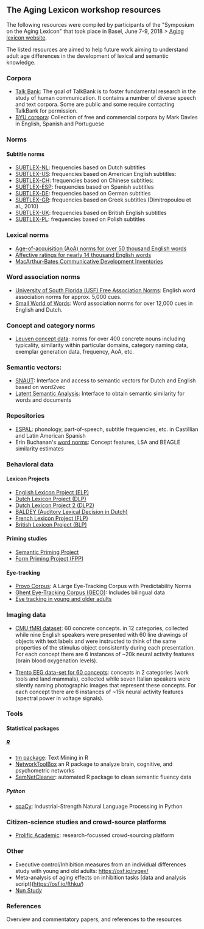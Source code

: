 ## The Aging Lexicon workshop resources 

The following resources were compiled by participants of the "Symposium on the Aging Lexicon" that took place in Basel, June 7-9, 2018 > [Aging lexicon website](https://psychologie.unibas.ch/de/fakultaet/abteilungen/cognitive-and-decision-sciences/the-aging-lexicon/). 

The listed resources are aimed to help future work aiming to understand adult age differences in the development of lexical and semantic knowledge.  

### Corpora
- [Talk Bank](https://talkbank.org/): The goal of TalkBank is to foster fundamental research in the study of human communication. It contains a number of diverse speech and text corpora. Some are public and some require contacting TalkBank for permission.
- [BYU corpora](https://corpus.byu.edu/): Collection of free and commercial corpora by Mark Davies in English, Spanish and Portuguese 

### Norms
#### Subtitle norms
- [SUBTLEX-NL](http://crr.ugent.be/programs-data/subtitle-frequencies/subtlex-nl): frequencies based on Dutch subtitles
- [SUBTLEX-US](https://www.ugent.be/pp/experimentele-psychologie/en/research/documents/subtlexus/overview.htm): frequencies based on American English subtitles:
- [SUBTLEX-CH](http://crr.ugent.be/programs-data/subtitle-frequencies/subtlex-ch): frequencies based on Chinese subtitles:
- [SUBTLEX-ESP](http://crr.ugent.be/archives/679): frequencies based on Spanish subtitles
- [SUBTLEX-DE](http://crr.ugent.be/archives/534): frequencies based on German subtitles
- [SUBTLEX-GR](http://www.bcbl.eu/databases/subtlex-gr): frequencies based on Greek subtitles (Dimitropoulou et al., 2010)
- [SUBTLEX-UK](http://crr.ugent.be/archives/1423): frequencies based on British English subtitles
- [SUBTLEX-PL](http://crr.ugent.be/programs-data/subtitle-frequencies/subtlex-pl): frequencies based on Polish subtitles

### Lexical norms
- [Age-of-acquisition (AoA) norms for over 50 thousand English words](http://crr.ugent.be/archives/806)
- [Affective ratings for nearly 14 thousand English words](http://crr.ugent.be/archives/1003)
- [MacArthur-Bates Communicative Development Inventories](https://langcog.stanford.edu/papers_new/frank-2016-jcl.pdf)

### Word association norms
- [University of South Florida (USF) Free Association Norms](http://w3.usf.edu/FreeAssociation/): English word association norms for approx. 5,000 cues.
- [Small World of Words](https://smallworldofwords.org/project/research/): Word association norms for over 12,000 cues in English and Dutch.

### Concept and category norms
- [Leuven concept data](https://ppw.kuleuven.be/apps/concat/datasets/brm_concepts/): norms for over 400 concrete nouns including typicality, similarity within particular domains, category naming data, exemplar generation data, frequency, AoA, etc.

### Semantic vectors: 
- [SNAUT](http://meshugga.ugent.be/snaut/): Interface and access to semantic vectors for Dutch and English based on word2vec
- [Latent Semantic Analysis](http://lsa.colorado.edu/): Interface to obtain semantic similarity for words and documents

### Repositories
- [ESPAL](bcbl.eu/databases/espal/): phonology, part-of-speech, subtitle frequencies, etc. in Castillian and Latin American Spanish
- Erin Buchanan's [word norms](http://www.wordnorms.com/):  Concept features, LSA and BEAGLE similarity estimates

### Behavioral data
#### Lexicon Projects
- [English Lexicon Project (ELP)](http://elexicon.wustl.edu/)
- [Dutch Lexicon Project (DLP)](http://crr.ugent.be/programs-data/lexicon-projects)
- [Dutch Lexicon Project 2 (DLP2)](http://crr.ugent.be/programs-data/lexicon-projects)
- [BALDEY (Auditory Lexical Decision in Dutch)](http://mirjamernestus.nl/Ernestus/Baldey/index.php)
- [French Lexicon Project (FLP)](https://sites.google.com/site/frenchlexicon/)
- [British Lexicon Project (BLP)](http://crr.ugent.be/programs-data/lexicon-projects)

#### Priming studies
- [Semantic Priming Project](http://spp.montana.edu/about.aspx)
- [Form Priming Project (FPP)](http://www.adelmanlab.org/fpp/)

#### Eye-tracking
- [Provo Corpus](https://osf.io/sjefs/): A Large Eye-Tracking Corpus with Predictability Norms
- [Ghent Eye-Tracking Corpus (GECO)](http://expsy.ugent.be/downloads/geco/): Includes bilingual data
- [Eye tracking in young and older adults](http://read.psych.uni-potsdam.de/pmr2/index.php?option=com_content&view=article&id=45:risse-a-kliegl-2011-psycholaging-adult-age-differences-in-the-perceptual-span-during-reading&catid=10:publications&Itemid=14)


### Imaging data
- [CMU fMRI dataset](http://www.cs.cmu.edu/afs/cs/project/theo-73/www/science2008/data.html): 60 concrete concepts. in 12 categories, collected while nine English speakers were presented with 60 line drawings of objects with text labels and were instructed to think of the same properties of the stimulus object consistently during each presentation. For each concept there are 6 instances of ~20k neural activity features (brain blood oxygenation levels). 

- [Trento EEG data-set for 60 concepts](http://clic.cimec.unitn.it/brian/compNeuroWSnaacl10/): concepts in 2 categories (work tools and land mammals), collected while seven Italian speakers were silently naming photographic images that represent these concepts. For each concept there are 6 instances of ~15k neural activity features (spectral power in voltage signals). 

### Tools
#### Statistical packages
##### R
- [tm package](https://cran.r-project.org/web/packages/tm/vignettes/tm.pdf): Text Mining in R
- [NetworkToolBox](https://github.com/AlexChristensen/NetworkToolbox) an R package to analyze brain, cognitive, and psychometric networks
- [SemNetCleaner](https://github.com/AlexChristensen/SemNetCleaner): automated R package to clean semantic fluency data

##### Python
- [spaCy](https://spacy.io): Industrial-Strength Natural Language Processing in Python

### Citizen-science studies and crowd-source platforms
- [Prolific Academic](https://prolific.ac/): research-focussed crowd-sourcing platform

### Other
- Executive control/Inhibition measures from an individual differences study with young and old adults: https://osf.io/rygex/ 
- Meta-analysis of aging effects on inhibition tasks [data and analysis script)(https://osf.io/fthku/)
- [Nun Study](https://en.wikipedia.org/wiki/Nun_Study)

### References
Overview and commentatory papers, and references to the resources



